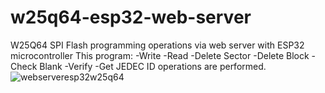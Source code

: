 # w25q64-esp32-web-server
W25Q64 SPI Flash programming operations via web server with ESP32 microcontroller This program: -Write -Read -Delete Sector -Delete Block -Check Blank -Verify -Get JEDEC ID operations are performed.
![webserveresp32w25q64](https://github.com/user-attachments/assets/571eb02f-f6c8-44d0-b8d8-ca792bc9ee97)
